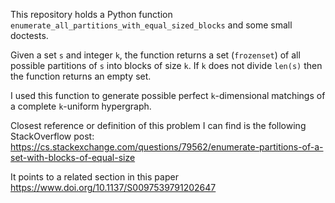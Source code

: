 This repository holds a Python function `enumerate_all_partitions_with_equal_sized_blocks` and some small doctests.

Given a set `s` and integer `k`, the function returns a set (`frozenset`) of all possible partitions of `s` into blocks of size `k`. If `k` does not divide `len(s)` then the function returns an empty set.

I used this function to generate possible perfect `k`-dimensional matchings of a complete `k`-uniform hypergraph.

Closest reference or definition of this problem I can find is the following StackOverflow post:
    https://cs.stackexchange.com/questions/79562/enumerate-partitions-of-a-set-with-blocks-of-equal-size

It points to a related section in this paper https://www.doi.org/10.1137/S0097539791202647
